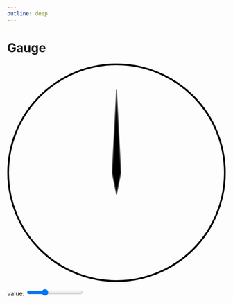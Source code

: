 ```yaml
---
outline: deep
---
```


# Gauge

<g-composer data="value: 30">
  <svg viewBox="0 0 250 250">
    <circle cx="125" cy="125" r="124" stroke="#000" stroke-width="2" fill="none"/>
    <defs g-for="n of 100">
      <line g-bind:x1="$.polar2cartesian(125, 125, n % 5 ? 115 : 110, 135 - (n * 2.7)).x"
            g-bind:y1="$.polar2cartesian(125, 125, n % 5 ? 115 : 110, 135 - (n * 2.7)).y"
            g-bind:x2="$.polar2cartesian(125, 125, 120, 135 - (n * 2.7)).x"
            g-bind:y2="$.polar2cartesian(125, 125, 120, 135 - (n * 2.7)).y"
            stroke="#000"
            stroke-width="n % 5 ? 2 : 1"
      />
    </defs> 
    <g fill="#000" stroke="#555" stroke-width="1">
      <polygon g-bind:transform="$$.rotate(-135 + (value * 2.7), 125, 125)"
               points="125,30,130,125,125,150,120,125"/>
    </g>
  </svg>
  <g-script type="plugin" src="https://cdn.graphery.online/graphane/0.1.0-alpha.5/plugins/shapes.js"></g-script>
</g-composer>

<p>
<label>value:
  <input type="range" value="30" min="0" max="100" 
         oninput="document.querySelector('g-composer').data.value = Number(this.value)">
</label></p>
